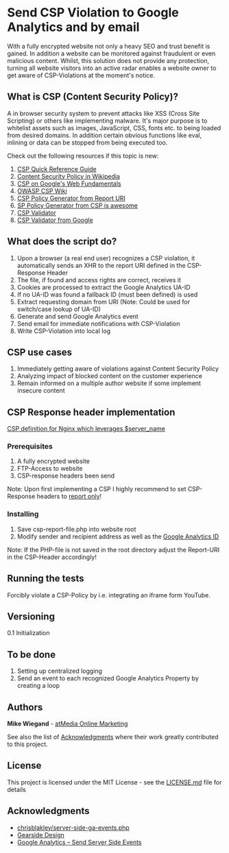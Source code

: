 # Send CSP Violation to Google Analytics and by email
With a fully encrypted website not only a heavy SEO and trust benefit is gained. In addition a website can be monitored against fraudulent or even malicious content. Whilst, this solution does not provide any protection, turning all website visitors into an active radar enables a website owner to get aware of CSP-Violations at the moment's notice.

## What is CSP (Content Security Policy)?
A in browser security system to prevent attacks like XSS (Cross Site Scripting) or others like implementing malware. It's major purpose is to whitelist assets such as images, JavaScript, CSS, fonts etc. to being loaded from desired domains. In addition certain obvious functions like eval, inlining or data can be stopped from being executed too.

Check out the following resources if this topic is new:
1. [CSP Quick Reference Guide](https://content-security-policy.com/)
2. [Content Security Policy in Wikipedia](https://de.wikipedia.org/wiki/Content_Security_Policy)
3. [CSP on Google's Web Fundamentals](https://developers.google.com/web/fundamentals/security/csp/)
4. [OWASP CSP Wiki](https://www.owasp.org/index.php/Content_Security_Policy)
5. [CSP Policy Generator from Report URI](https://report-uri.io/home/generate)
6. [SP Policy Generator from CSP is awesome](http://cspisawesome.com/)
7. [CSP Validator](https://cspvalidator.org/#url=https://cspvalidator.org/)
8. [CSP Validator from Google](https://csp-evaluator.withgoogle.com/)

## What does the script do?
1. Upon a browser (a real end user) recognizes a CSP violation, it automatically sends an XHR to the report URI defined in the CSP-Response Header
2. The file, if found and access rights are correct, receives it
3. Cookies are processed to extract the Google Analytics UA-ID
4. If no UA-ID was found a fallback ID (must been defined) is used
5. Extract requesting domain from URI (Note: Could be used for switch/case lookup of UA-ID)
6. Generate and send Google Analytics event
7. Send email for immediate notifications with CSP-Violation
8. Write CSP-Violation into local log

## CSP use cases
1. Immediately getting aware of violations against Content Security Policy
2. Analyzing impact of blocked content on the customer experience
3. Remain informed on a multiple author website if some implement insecure content

## CSP Response header implementation
[CSP definition for Nginx which leverages $server_name](https://gist.github.com/mikeg-de/e0eab64217d6c2c51a9dc890a6e107de.js)

### Prerequisites
1. A fully encrypted website
2. FTP-Access to website
3. CSP-response headers been send

Note: Upon first implementing a CSP I highly recommend to set CSP-Response headers to [report only](https://developer.mozilla.org/en-US/docs/Web/HTTP/Headers/Content-Security-Policy-Report-Only)!

### Installing
1. Save csp-report-file.php into website root
2. Modify sender and recipient address as well as the [Google Analytics ID](https://support.google.com/analytics/answer/7372977?hl=en)

Note: If the PHP-file is not saved in the root directory adjust the Report-URI in the CSP-Header accordingly!

## Running the tests
Forcibly violate a CSP-Policy by i.e. integrating an iframe form YouTube.

## Versioning
0.1 Initialization

## To be done
1. Setting up centralized logging
2. Send an event to each recognized Google Analytics Property by creating a loop

## Authors
**Mike Wiegand** - [atMedia Online Marketing](atmedia-marketing.com)

See also the list of [Acknowledgments](#cknowledgments) where their work greatly contributed to this project.

## License
This project is licensed under the MIT License - see the [LICENSE.md](LICENSE.md) file for details

## Acknowledgments
* [chrisblakley/server-side-ga-events.php](https://gist.github.com/chrisblakley/e1f3d79b6cecb463dd8a)
* [Gearside Design](https://gearside.com/using-server-side-google-analytics-sending-pageviews-event-tracking/)
* [Google Analytics – Send Server Side Events](https://developers.google.com/analytics/devguides/collection/protocol/v1/devguide#event)
